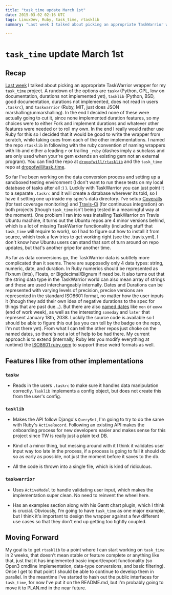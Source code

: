 ```yaml
---
title: "task_time update March 1st"
date: 2015-03-02 02:16 UTC
tags: LinuxDev, Ruby, task_time, rtasklib
summary: "Last week I talked about picking an appropriate TaskWarrior wrapper for my `task_time` project. A rundown of the options are `taskw` (Python, GPL, low on documentation, durations not implemented yet), `tasklib` (Python, BSD, good documentation, durations not implemented, does not read in users `.taskrc`), and `taskwarrior` (Ruby, MIT, just does JSON marshalling/unmarshalling). In the end I decided none of these were actually going to cut it, since none implemented duration features, so my choices were to either Fork and implement durations and whatever other features were needed or to roll my own. In the end I really would rather use Ruby for this so I decided that it would be good to write the wrapper from scratch, while taking cues from each of the other implementations."

---
```


# `task_time` update March 1st

## Recap

[Last week](/2015/02/22/a-comparison-of-task-warrior-wrappers.html.markdown) I talked about picking an appropriate TaskWarrior wrapper for my `task_time` project. A rundown of the options are `taskw` (Python, GPL, low on documentation, durations not implemented yet), `tasklib` (Python, BSD, good documentation, durations not implemented, does not read in users `.taskrc`), and `taskwarrior` (Ruby, MIT, just does JSON marshalling/unmarshalling). In the end I decided none of these were actually going to cut it, since none implemented duration features, so my choices were to either Fork and implement durations and whatever other features were needed or to roll my own. In the end I really would rather use Ruby for this so I decided that it would be good to write the wrapper from scratch, while taking cues from each of the other implementations. I named the repo `rtasklib` in following with the ruby convention of naming wrappers with lib and either a leading `r` or trailing `_ruby` (dashes imply a subclass and are only used when your're gem extends an existing gem not an external program). You can find the repo at [`dropofwill/rtasklib`](http://github.com/dropofwill/rtasklib) and the `task_time` repo at [dropofwill/task_time](http://github.com/dropofwill/task_time).

So far I've been working on the data conversion process and setting up a sandboxed testing environment (I don't want to run these tests on my local database of tasks after all :) ). Luckily with TaskWarrior you can just point it to a separate `.taskrc` and it will create a database wherever its told, so I have it setting one up inside my spec's data directory. I've setup [Coveralls](https://coveralls.io/r/dropofwill/rtasklib?branch=master) (for test coverage monitoring) and [Travis-Ci](https://travis-ci.org/dropofwill/rtasklib) (for continuous integration) on both projects (though `task_time` isn't being tested in a meaningful way at the moment). One problem I ran into was installing TaskWarrior on Travis Ubuntu machine, it turns out the Ubuntu repos are 4 minor versions behind, which is a lot of missing TaskWarrior functionality (including stuff that `task_time` will require to work), so I had to figure out how to install it from source, which took a few tries to get working right (see the .travis.yml). I don't know how Ubuntu users can stand that sort of turn around on repo updates, but that's another gripe for another time.

As far as data conversions go, the TaskWarrior data is subtlely more complicated than it seems. There are supposedly only 4 data types: string, numeric, date, and duration. In Ruby numerics should be represented as Fixnum (ints), Floats, or Bigdecimal/Bignum if need be. It also turns out that the string data type in the TaskWarrior world can also mean array of strings and these are used interchangeably internally. Dates and Durations can be represented with varying levels of precision, precise versions are represented in the standard ISO8601 format, no matter how the user inputs it (though they add their own idea of negative durations to the spec for things that are past due...). But there are also [named dates](http://taskwarrior.org/docs/named_dates.html) like `mon` or `eoww` (end of work week), as well as the interesting `someday` and `later` that represent January 18th, 2038. Luckily the source code is available so I should be able to figure this out (as you can tell by the badge on the repo, I'm not there yet). From what I can tell the other repos just choke on the named dates, so there's not a lot of help to be had there. My current approach is to extend (internally, Ruby lets you modify everything at runtime) the [ISO8601 ruby gem](http://www.rubydoc.info/gems/iso8601/0.8.5/ISO8601) to support these weird formats as well.

## Features I like from other implementations

### `taskw`

* Reads in the users `.taskrc` to make sure it handles data manipulation correctly. `Tasklib` implements a config object, but does not create this from the user's config.

### `tasklib`

* Makes the API follow Django's `QuerySet`, I'm going to try to do the same with Ruby's `ActiveRecord`. Following an existing API makes the onboarding process for new developers easier and makes sense for this project since TW is really just a plain text DB.

* Kind of a minor thing, but messing around with it I think it validates user input way too late in the process, if a process is going to fail it should do so as early as possible, not just the moment before it saves to the db.

* All the code is thrown into a single file, which is kind of ridiculous.

### `taskwarrior`

* Uses `ActiveModel` to handle validating user input, which makes the implementation super clean. No need to reinvent the wheel here.

* Has an examples section along with his Gantt chart plugin, which I think is crucial. Obviously, I'm going to have `task_time` as one major example, but I think it's important to design the wrapper against a few different use cases so that they don't end up getting too tightly coupled.

## Moving Forward

My goal is to get `rtasklib` to a point where I can start working on `task_time` in 2 weeks, that doesn't mean stable or feature complete or anything like that, just that it has implemented basic import/export functionality (so Open3 cmdline implementation, data-type conversions, and basic filtering). Once I get to that point I should be able to continue to develop them in parallel. In the meantime I've started to hash out the public interfaces for `task_time`, for now I've put it on the README.md, but I'm probably going to move it to PLAN.md in the near future.
